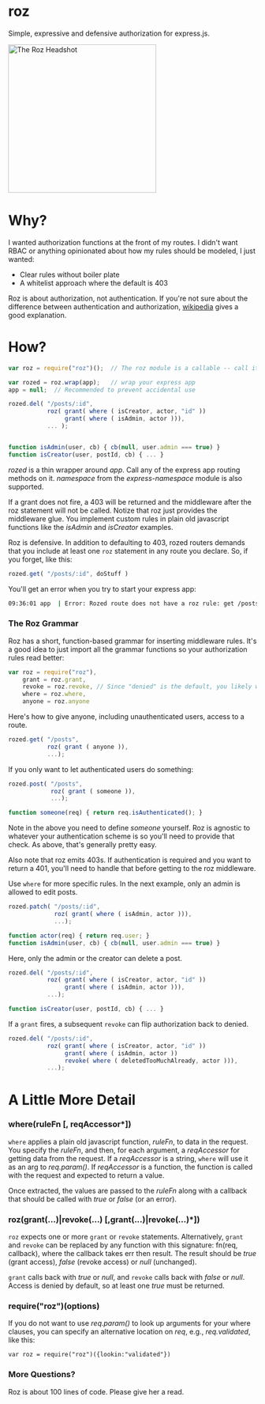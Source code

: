 roz
===
Simple, expressive and defensive authorization for express.js.

[<img src="https://raw.github.com/nomic/roz/master/roz-night-court.jpg"
     alt="The Roz Headshot"
     height="300px"/>](http://www.imdb.com/title/tt0086770/)

Why?
====
I wanted authorization functions at the front of my routes.  I didn't want RBAC
or anything opinionated about how my rules should be modeled, I just wanted:

* Clear rules without boiler plate
* A whitelist approach where the default is 403

Roz is about authorization, not authentication.  If you're not sure about the
difference between authentication and authorization, [wikipedia](http://en.wikipedia.org/wiki/Authentication#Authorization)
gives a good explanation.

How?
====
```js
var roz = require("roz")();  // The roz module is a callable -- call it

var rozed = roz.wrap(app);   // wrap your express app
app = null;  // Recommended to prevent accidental use

rozed.del( "/posts/:id",
           roz( grant( where ( isCreator, actor, "id" ))
                grant( where ( isAdmin, actor ))),
           ... );


function isAdmin(user, cb) { cb(null, user.admin === true) }
function isCreator(user, postId, cb) { ... }
```

*rozed* is a thin wrapper around *app*.  Call any of the express app routing
methods on it.  *namespace* from the *express-namespace* module is also supported.

If a grant does not fire, a 403 will be returned and the middleware after the
roz statement will not be called.  Notize that roz just provides the middleware
glue.  You implement custom rules in plain old javascript functions
like the *isAdmin* and *isCreator* examples.

Roz is defensive.  In addition to defaulting to 403, rozed routers demands that you
include at least one `roz` statement in any route you declare.  So, if you forget,
like this:

```js
rozed.get( "/posts/:id", doStuff )
```
You'll get an error when you try to start your express app:
```bash
09:36:01 app  | Error: Rozed route does not have a roz rule: get /posts/:id
```

### The Roz Grammar

Roz has a short, function-based grammar for inserting middleware rules. It's a good
idea to just import all the grammar functions so your authorization rules
read better:
```js
var roz = require("roz"),
    grant = roz.grant,
    revoke = roz.revoke, // Since "denied" is the default, you likely won't need this
    where = roz.where,
    anyone = roz.anyone
```

Here's how to give anyone, including unauthenticated users, access to a route.
```js
rozed.get( "/posts",
           roz( grant ( anyone )),
           ...);
```

If you only want to let authenticated users do something:
```js
rozed.post( "/posts",
            roz( grant ( someone )),
            ...);

function someone(req) { return req.isAuthenticated(); }
```

Note in the above you need to define *someone* yourself.  Roz is agnostic to
whatever your authentication scheme is so you'll need to provide that check.  As
above, that's generally pretty easy.

Also note that roz emits 403s.  If authentication is required and you want to
return a 401, you'll need to handle that before getting to the roz middleware.

Use `where` for more specific rules.  In the next example, only an admin
is allowed to edit posts.
```js
rozed.patch( "/posts/:id",
             roz( grant( where ( isAdmin, actor ))),
             ...);

function actor(req) { return req.user; }
function isAdmin(user, cb) { cb(null, user.admin === true) }
```

Here, only the admin or the creator can delete a post.
```js
rozed.del( "/posts/:id",
           roz( grant( where ( isCreator, actor, "id" ))
                grant( where ( isAdmin, actor ))),
           ...);

function isCreator(user, postId, cb) { ... }
```

If a `grant` fires, a subsequent `revoke` can flip authorization back
to denied.
```js
rozed.del( "/posts/:id",
           roz( grant( where ( isCreator, actor, "id" ))
                grant( where ( isAdmin, actor ))
                revoke( where ( deletedTooMuchAlready, actor ))),
           ...);
```

A Little More Detail
====================

### where(ruleFn [, reqAccessor*])
`where` applies a plain old javascript function, *ruleFn*, to data in the request.  You
specify the *ruleFn*, and then, for each argument,
a *reqAccessor* for getting data from the request.  If a *reqAccessor* is a string, `where`
will use it as an arg to *req.param()*.  If *reqAccessor* is a function, the function
is called with the request and expected to return a value.

Once extracted, the values are passed to the *ruleFn* along with a callback that
should be called with *true* or *false* (or an error).

### roz(grant(...)|revoke(...) [,grant(...)|revoke(...)*])
`roz` expects one or more `grant` or `revoke` statements.  Alternatively,
`grant` and `revoke` can be replaced by any function with this signature:
fn(req, callback), where the callback takes err then result.  The result
should be *true* (grant access), *false* (revoke access) or *null* (unchanged).

`grant` calls back with *true* or *null*, and `revoke` calls back with *false*
or *null*. Access is denied by default, so at least one *true* must be returned.

### require("roz")(options)
If you do not want to use *req.param()* to look up arguments for your where clauses,
you can specify an alternative location on *req*, e.g., *req.validated*, like this:
```
var roz = require("roz")({lookin:"validated"})
```

### More Questions?
Roz is about 100 lines of code.  Please give her a read.

